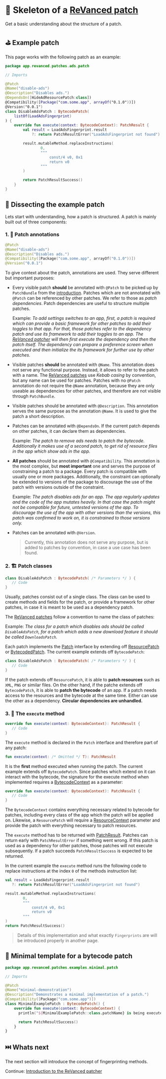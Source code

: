 # 🧱 Skeleton of a [ReVanced patch](https://github.com/revanced/revanced-patches)

Get a basic understanding about the structure of a patch.

## ⛳️ Example patch

This page works with the following patch as an example:

```kt
package app.revanced.patches.ads.patch

// Imports

@Patch
@Name("disable-ads")
@Description("Disables ads.")
@DependsOn([HideAdResourcePatch:class])
@Compatibility([Package("com.some.app", arrayOf("0.1.0"))])
@Version("0.0.1")
class DisableAdsPatch : BytecodePatch(
    listOf(LoadAdsFingerprint)
) {
    override fun execute(context: BytecodeContext): PatchResult {
        val result = LoadAdsFingerprint.result
            ?: return PatchResultError("LoadAdsFingerprint not found")

        result.mutableMethod.replaceInstructions(
                0,
                """
                    const/4 v0, 0x1
                    return v0
                """
        )

        return PatchResultSuccess()
    }
}
```

## 🔎 Dissecting the example patch

Lets start with understanding, how a patch is structured. A patch is mainly built out of three components:

### 1. 📝 Patch annotations

```kt
@Patch
@Name("disable-ads")
@Description("Disables ads.")
@Compatibility([Package("com.some.app", arrayOf("0.1.0"))])
@Version("0.0.1")
```

To give context about the patch, annotations are used. They serve different but important purposes:

- Every visible patch **should** be annotated with `@Patch` to be picked up by `PatchBundle` from the [introduction](1_introduction.md). Patches which are not annotated with `@Patch` can be referenced by other patches. We refer to those as _patch dependencies_. Patch dependencies are useful to structure multiple patches.

  Example: _To add settings switches to an app, first, a patch is required which can provide a basic framework for other patches to add their toggles to that app. For that, those patches refer to the dependency patch and use its framework to add their toggles to an app. The [ReVanced patcher](https://github.com/revanced/revanced-patcher) will then first execute the dependency and then the patch itself. The dependency can prepare a preference screen when executed and then initialize the its framework for further use by other patches._

- Visible patches **should** be annotated with `@Name`. This annotation does not serve any functional purpose. Instead, it allows to refer to the patch with a name. The [ReVanced patches](https://github.com/revanced/revanced-patches) use _Kebab casing_ by convention, but any name can be used for patches. Patches with no `@Patch` annotation do not require the `@Name` annotation, because they are only useable as dependencies for other patches, and therefore are not visible through `PatchBundle`.

- Visible patches should be annotated with `@Description`. This annotation serves the same purpose as the annotation `@Name`. It is used to give the patch a short description.

- Patches can be annotated with `@DependsOn`. If the current patch depends on other patches, it can declare them as dependencies.

  Example: _The patch to remove ads needs to patch the bytecode. Additionally it makes use of a second patch, to get rid of resource files in the app which show ads in the app._

- **All patches** should be annotated with `@Compatibility`. This annotation is the most complex, but **most important** one and serves the purpose of constraining a patch to a package. Every patch is compatible with usually one or more packages. Additionally, the constraint can optionally be extended to versions of the package to discourage the use of the patch with versions outside of the constraint.

  Example: _The patch disables ads for an app. The app regularly updates and the code of the app mutates heavily. In that case the patch might not be compatible for future, untested versions of the app. To discourage the use of the app with other versions than the versions, this patch was confirmed to work on, it is constrained to those versions only._

- Patches can be annotated with `@Version`.

  > Currently, this annotation does not serve any purpose, but is added to patches by convention, in case a use case has been found.

### 2. 🏗️ Patch classes

```kt
class DisableAdsPatch : BytecodePatch( /* Parameters */ ) {
   // Code
}
```

Usually, patches consist out of a single class. The class can be used to create methods and fields for the patch, or provide a framework for other patches, in case it is meant to be used as a dependency patch.

The [ReVanced patches](https://github.com/revanced/revanced-patches) follow a convention to name the class of patches:

Example: _The class for a patch which disables ads should be called `DisableAdsPatch`, for a patch which adds a new download feature it should be called `DownloadsPatch`._

Each patch implements the [Patch](https://github.com/revanced/revanced-patcher/blob/main/src/main/kotlin/app/revanced/patcher/patch/Patch.kt#L15) interface by extending off [ResourcePatch](https://github.com/revanced/revanced-patcher/blob/main/src/main/kotlin/app/revanced/patcher/patch/Patch.kt#L35) or [BytecodedPatch](https://github.com/revanced/revanced-patcher/blob/main/src/main/kotlin/app/revanced/patcher/patch/Patch.kt#L42). The current example extends off `BytecodePatch`:

```kt
class DisableAdsPatch : BytecodePatch( /* Parameters */ ) {
   // Code
}
```

If the patch extends off `ResourcePatch`, it is able to **patch resources** such as `XML`, `PNG` or similar files. On the other hand, if the patche extends off `BytecodePatch`, it is able to **patch the bytecode** of an app. If a patch needs access to the resources and the bytecode at the same time. Either can use the other as a dependency. **Circular dependencies are unhandled.**

### 3. 🏁 The `execute` method

```kt
override fun execute(context: BytecodeContext): PatchResult {
   // Code
}
```

The `execute` method is declared in the `Patch` interface and therefore part of any patch:

```kt
fun execute(context: /* Omitted */ T): PatchResult
```

It is the **first** method executed when running the patch. The current example extends off `BytecodePatch`. Since patches which extend on it can interact with the bytecode, the signature for the execute method when implemented requires a [BytecodeContext](https://github.com/revanced/revanced-patcher/blob/main/src/main/kotlin/app/revanced/patcher/data/Context.kt#L23) as a parameter:

```kt
override fun execute(context: BytecodeContext): PatchResult {
   // Code
}
```

The `BytecodeContext` contains everything necessary related to bytecode for patches, including every class of the app which the patch will be applied on. Likewise, a `ResourcePatch` will require a [ResourceContext](https://github.com/revanced/revanced-patcher/blob/main/src/main/kotlin/app/revanced/patcher/data/Context.kt#L89) parameter and provide the patch with everything necessary to patch resources.

The `execute` method has to be returned with [PatchResult](https://github.com/revanced/revanced-patcher/blob/main/src/main/kotlin/app/revanced/patcher/patch/PatchResult.kt#L3). Patches can return early with `PatchResultError` if something went wrong. If this patch is used as a dependency for other patches, those patches will not execute subsequently. If a patch succeeds `PatchResultSuccess` is expected to be returned.

In the current example the `execute` method runs the following code to replace instructions at the index `0` of the methods instruction list:

```kt
val result = LoadAdsFingerprint.result
   ?: return PatchResultError("LoadAdsFingerprint not found")

result.mutableMethod.replaceInstructions(
        0,
        """
            const/4 v0, 0x1
            return v0
        """
)
return PatchResultSuccess()
```

> Details of this implementation and what exactly `Fingerprints` are will be introduced properly in another page.

## 🤏 Minimal template for a bytecode patch

```kt
package app.revanced.patches.examples.minimal.patch

// Imports

@Patch
@Name("minimal-demonstration")
@Description("Demonstrates a minimal implementation of a patch.")
@Compatibility([Package("com.some.app")])
class MinimalExamplePatch : BytecodePatch() {
    override fun execute(context: BytecodeContext) {
      println("${MinimalExamplePatch::class.patchName} is being executed." )

      return PatchResultSuccess()
    }
}
```

## ⏭️ Whats next

The next section will introduce the concept of fingerprinting methods.

Continue: [Introduction to the ReVanced patcher](1_introduction.md)
